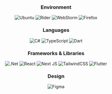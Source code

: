 

<div align="center">
  
  ### Environment
  ![Ubuntu](https://img.shields.io/badge/Ubuntu-E95420?style=for-the-badge) ![Rider](https://img.shields.io/badge/Rider-000000.svg?style=for-the-badge&logo=Rider) ![WebStorm](https://img.shields.io/badge/webstorm-143?style=for-the-badge&logo=webstorm&logoColor=002b36&color=002b36&labelColor=fdf6e3) ![Firefox](https://img.shields.io/badge/Firefox-FF7139?style=for-the-badge&logo=Firefox-Browser&logoColor=002b36&color=002b36&labelColor=fdf6e3) 
  ### Languages
![C#](https://img.shields.io/badge/c%23-%23239120.svg?style=for-the-badge&logo=c-sharp&logoColor=002b36&color=002b36&labelColor=fdf6e3) ![TypeScript](https://img.shields.io/badge/typescript-%23007ACC.svg?style=for-the-badge&logo=typescript&logoColor=002b36&color=002b36&labelColor=fdf6e3) ![Dart](https://img.shields.io/badge/dart-%230175C2.svg?style=for-the-badge&logo=dart&logoColor=002b36&color=002b36&labelColor=fdf6e3) 
### Frameworks & Libraries
![.Net](https://img.shields.io/badge/.NET-5C2D91?style=for-the-badge&logo=.net&logoColor=002b36&color=002b36&labelColor=fdf6e3) ![React](https://img.shields.io/badge/react-%2320232a.svg?style=for-the-badge&logo=react&logoColor=002b36&color=002b36&labelColor=fdf6e3) ![Next JS](https://img.shields.io/badge/Next-black?style=for-the-badge&logo=next.js&logoColor=002b36&color=002b36&labelColor=fdf6e3) ![TailwindCSS](https://img.shields.io/badge/tailwindcss-%2338B2AC.svg?style=for-the-badge&logo=tailwind-css&logoColor=002b36&color=002b36&labelColor=fdf6e3) ![Flutter](https://img.shields.io/badge/Flutter-%2302569B.svg?style=for-the-badge&logo=Flutter&logoColor=002b36&color=002b36&labelColor=fdf6e3) 
### Design
![Figma](https://img.shields.io/badge/figma-%23F24E1E.svg?style=for-the-badge&logo=figma&logoColor=002b36&color=002b36&labelColor=fdf6e3)
  
 </div>



